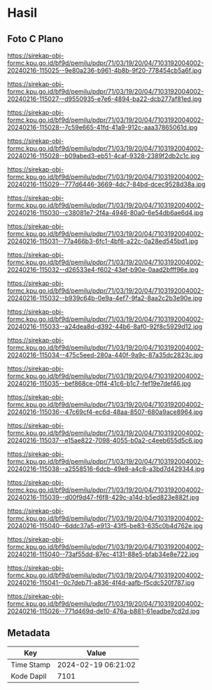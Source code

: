 # Hasil

## Foto C Plano

https://sirekap-obj-formc.kpu.go.id/bf9d/pemilu/pdpr/71/03/19/20/04/7103192004002-20240216-115025--9e80a236-b961-4b8b-9f20-778454cb5a6f.jpg

https://sirekap-obj-formc.kpu.go.id/bf9d/pemilu/pdpr/71/03/19/20/04/7103192004002-20240216-115027--d9550935-e7e6-4894-ba22-dcb277af81ed.jpg

https://sirekap-obj-formc.kpu.go.id/bf9d/pemilu/pdpr/71/03/19/20/04/7103192004002-20240216-115028--7c59e665-41fd-41a9-912c-aaa37865061d.jpg

https://sirekap-obj-formc.kpu.go.id/bf9d/pemilu/pdpr/71/03/19/20/04/7103192004002-20240216-115028--b09abed3-eb51-4caf-9328-2389f2db2c1c.jpg

https://sirekap-obj-formc.kpu.go.id/bf9d/pemilu/pdpr/71/03/19/20/04/7103192004002-20240216-115029--777d6446-3669-4dc7-84bd-dcec9528d38a.jpg

https://sirekap-obj-formc.kpu.go.id/bf9d/pemilu/pdpr/71/03/19/20/04/7103192004002-20240216-115030--c38081e7-2f4a-4946-80a0-6e54db6ae6d4.jpg

https://sirekap-obj-formc.kpu.go.id/bf9d/pemilu/pdpr/71/03/19/20/04/7103192004002-20240216-115031--77a466b3-6fc1-4bf6-a22c-0a28ed545bd1.jpg

https://sirekap-obj-formc.kpu.go.id/bf9d/pemilu/pdpr/71/03/19/20/04/7103192004002-20240216-115032--d26533e4-f602-43ef-b90e-0aad2bfff96e.jpg

https://sirekap-obj-formc.kpu.go.id/bf9d/pemilu/pdpr/71/03/19/20/04/7103192004002-20240216-115032--b939c64b-0e9a-4ef7-9fa2-8aa2c2b3e90e.jpg

https://sirekap-obj-formc.kpu.go.id/bf9d/pemilu/pdpr/71/03/19/20/04/7103192004002-20240216-115033--a24dea8d-d392-44b6-8af0-92f8c5929d12.jpg

https://sirekap-obj-formc.kpu.go.id/bf9d/pemilu/pdpr/71/03/19/20/04/7103192004002-20240216-115034--475c5eed-280a-440f-9a9c-87a35dc2823c.jpg

https://sirekap-obj-formc.kpu.go.id/bf9d/pemilu/pdpr/71/03/19/20/04/7103192004002-20240216-115035--bef868ce-0ff4-41c6-b1c7-fef19e7def46.jpg

https://sirekap-obj-formc.kpu.go.id/bf9d/pemilu/pdpr/71/03/19/20/04/7103192004002-20240216-115036--47c69cf4-ec6d-48aa-8507-680a9ace8964.jpg

https://sirekap-obj-formc.kpu.go.id/bf9d/pemilu/pdpr/71/03/19/20/04/7103192004002-20240216-115037--e15ae822-7098-4055-b0a2-c4eeb655d5c6.jpg

https://sirekap-obj-formc.kpu.go.id/bf9d/pemilu/pdpr/71/03/19/20/04/7103192004002-20240216-115038--a2558516-6dcb-49e8-a4c8-a3bd7d429344.jpg

https://sirekap-obj-formc.kpu.go.id/bf9d/pemilu/pdpr/71/03/19/20/04/7103192004002-20240216-115039--d00f9d47-f6f8-429c-a14d-b5ed823e882f.jpg

https://sirekap-obj-formc.kpu.go.id/bf9d/pemilu/pdpr/71/03/19/20/04/7103192004002-20240216-115040--6ddc37a5-e913-43f5-be83-635c0b4d762e.jpg

https://sirekap-obj-formc.kpu.go.id/bf9d/pemilu/pdpr/71/03/19/20/04/7103192004002-20240216-115040--73af55dd-87ec-4131-88e5-bfab34e8e722.jpg

https://sirekap-obj-formc.kpu.go.id/bf9d/pemilu/pdpr/71/03/19/20/04/7103192004002-20240216-115041--0c7deb71-a836-4f4d-aafb-f5cdc520f787.jpg

https://sirekap-obj-formc.kpu.go.id/bf9d/pemilu/pdpr/71/03/19/20/04/7103192004002-20240216-115026--771d469d-de10-476a-b881-61eadbe7cd2d.jpg


## Metadata

| Key        | Value               |
| ---------- | ------------------- |
| Time Stamp | 2024-02-19 06:21:02 |
| Kode Dapil | 7101                |



